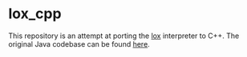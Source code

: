 # lox_cpp
This repository is an attempt at porting the [lox](http://craftinginterpreters.com/) interpreter to C++.  The original Java codebase can be found [here](https://github.com/munificent/craftinginterpreters/tree/master/java).
